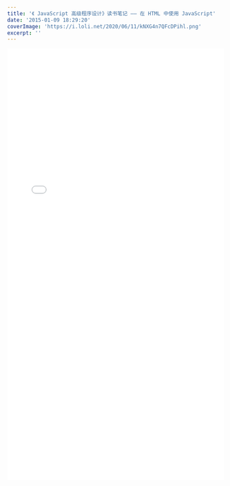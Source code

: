 ```yaml
---
title: '《 JavaScript 高级程序设计》读书笔记 —— 在 HTML 中使用 JavaScript'
date: '2015-01-09 18:29:20'
coverImage: 'https://i.loli.net/2020/06/11/kNXG4n7QFcDPihl.png'
excerpt: ''
---
```



<embed src="../assets/javascript-notes-html/javascript-in-html.pdf" width="100%" height="1000px"/>